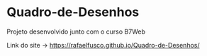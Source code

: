 # Quadro-de-Desenhos

Projeto desenvolvido junto com o curso B7Web

Link do site -> https://rafaelfusco.github.io/Quadro-de-Desenhos/
